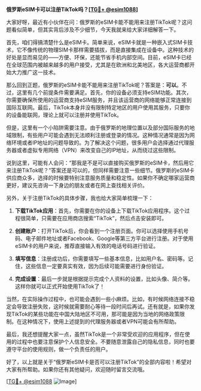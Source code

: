 **俄罗斯eSIM卡可以注册TikTok吗？[[TG💪+ @esim1088](https://t.me/s/esim1088)]**

大家好呀，最近有小伙伴在问：俄罗斯的eSIM卡能不能用来注册TikTok呢？这问题看似简单，但其实背后涉及不少细节，今天我就来给大家详细解答一下。

首先，咱们得搞清楚什么是eSIM卡。简单来说，eSIM卡就是一种嵌入式SIM卡技术，它不像传统的物理SIM卡那样需要插拔，而是直接集成在设备中。这种技术的好处是显而易见的——方便、环保，还能节省手机内部空间。目前，eSIM卡已经在全球范围内被越来越多的用户接受，尤其是在欧洲和北美地区，各大运营商都开始大力推广这一技术。

那么回到正题，俄罗斯的eSIM卡能不能用来注册TikTok呢？答案是：**可以**。不过，这里有几个前提条件需要满足。首先，你的设备必须支持eSIM功能。其次，你需要确保所使用的运营商支持eSIM服务，并且该运营商的网络能够正常连接到国际互联网。最后，TikTok本身并没有限制特定地区的用户使用其服务，只要你的设备能联网，理论上就可以注册并使用TikTok。

但是，这里有一个小陷阱需要注意。由于俄罗斯的地理位置以及部分国际服务的地域限制，有些用户可能会遇到无法顺利注册或登录的情况。这种情况通常是因为网络环境或者IP地址的问题导致的。为了解决这个问题，很多用户会选择通过代理服务器或者虚拟专用网络（VPN）来改变自己的IP地址，从而绕过这些限制。

说到这里，可能有人会问：“那我是不是可以直接购买俄罗斯的eSIM卡，然后用它来注册TikTok呢？”答案还是可以的，但同样需要注意一些细节。俄罗斯的eSIM卡供应商众多，选择的时候要特别注意服务质量和稳定性。如果你不确定哪家运营商更好，建议先咨询一下身边的朋友或者在网上查找相关评价。

另外，关于注册TikTok的具体步骤，我也给大家简单梳理一下：

1. **下载TikTok应用**：首先，你需要在你的设备上下载TikTok应用程序。这个过程很简单，只需要在应用商店搜索“TikTok”，然后点击安装即可。

2. **创建账户**：打开TikTok后，你会看到一个注册页面。你可以选择使用手机号码、电子邮件地址或者Facebook、Google等第三方平台进行注册。对于使用eSIM卡的用户来说，推荐直接输入有效的电话号码进行验证。

3. **填写信息**：注册成功后，你需要填写一些基本信息，比如用户名、密码等。记住，这些信息一定要真实有效，因为后续可能需要进行身份验证。

4. **完成设置**：最后一步就是根据提示完成个人资料的设置，比如头像、简介等。这样你就可以正式开始使用TikTok了！

当然，在实际操作过程中，也可能会遇到一些小麻烦。比如，有时候网络连接不稳定会导致注册失败，这时候就需要耐心等待一段时间后再试。还有就是，如果你发现TikTok的某些功能在中国大陆地区不可用，那可能是因为当地的网络政策限制。在这种情况下，使用上述提到的代理服务器或者VPN可能会有所帮助。

最后，我还想提醒大家一点，虽然TikTok是一个非常受欢迎的应用程序，但在使用的过程中也要注意保护个人信息安全。不要随意泄露自己的隐私信息，同时也要遵守平台的使用规则，做一个负责任的用户。

好了，以上就是关于“俄罗斯eSIM卡是否可以注册TikTok”的全部内容啦！希望对大家有所帮助。如果你还有其他疑问，欢迎随时留言交流哦。

[[TG💪+ @esim1088](https://t.me/s/esim1088) ![Image](https://i.postimg.cc/4NQfJmqS/Snipaste-2025-05-13-00-14-12.png)]